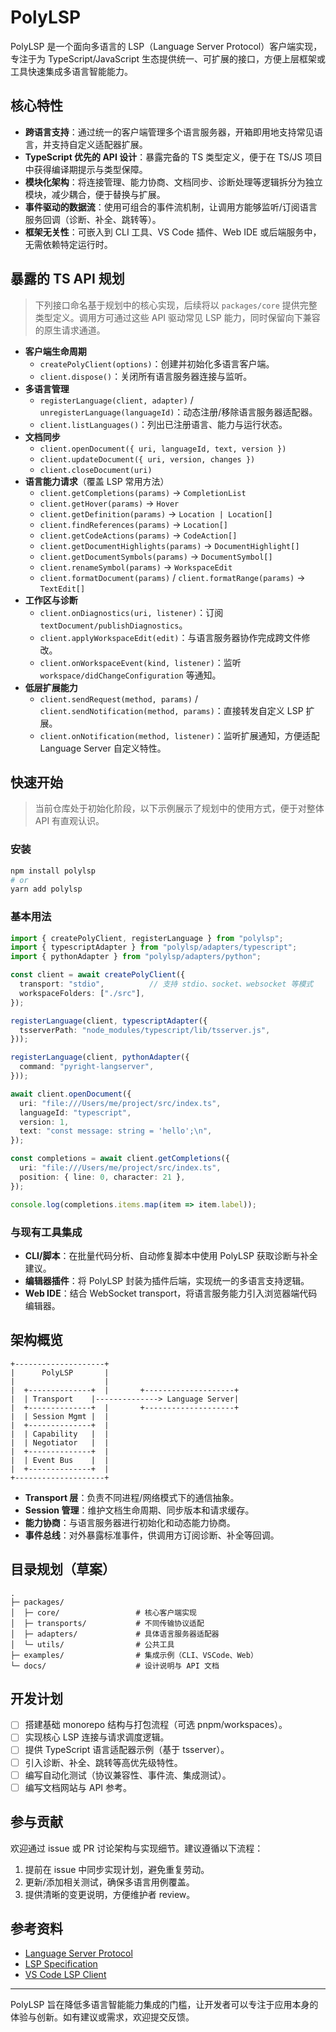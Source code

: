 # PolyLSP

PolyLSP 是一个面向多语言的 LSP（Language Server Protocol）客户端实现，专注于为 TypeScript/JavaScript 生态提供统一、可扩展的接口，方便上层框架或工具快速集成多语言智能能力。

## 核心特性
- **跨语言支持**：通过统一的客户端管理多个语言服务器，开箱即用地支持常见语言，并支持自定义适配器扩展。
- **TypeScript 优先的 API 设计**：暴露完备的 TS 类型定义，便于在 TS/JS 项目中获得编译期提示与类型保障。
- **模块化架构**：将连接管理、能力协商、文档同步、诊断处理等逻辑拆分为独立模块，减少耦合，便于替换与扩展。
- **事件驱动的数据流**：使用可组合的事件流机制，让调用方能够监听/订阅语言服务回调（诊断、补全、跳转等）。
- **框架无关性**：可嵌入到 CLI 工具、VS Code 插件、Web IDE 或后端服务中，无需依赖特定运行时。

## 暴露的 TS API 规划
> 下列接口命名基于规划中的核心实现，后续将以 `packages/core` 提供完整类型定义。调用方可通过这些 API 驱动常见 LSP 能力，同时保留向下兼容的原生请求通道。

- **客户端生命周期**
  - `createPolyClient(options)`：创建并初始化多语言客户端。
  - `client.dispose()`：关闭所有语言服务器连接与监听。
- **多语言管理**
  - `registerLanguage(client, adapter)` / `unregisterLanguage(languageId)`：动态注册/移除语言服务器适配器。
  - `client.listLanguages()`：列出已注册语言、能力与运行状态。
- **文档同步**
  - `client.openDocument({ uri, languageId, text, version })`
  - `client.updateDocument({ uri, version, changes })`
  - `client.closeDocument(uri)`
- **语言能力请求**（覆盖 LSP 常用方法）
  - `client.getCompletions(params)` → `CompletionList`
  - `client.getHover(params)` → `Hover`
  - `client.getDefinition(params)` → `Location | Location[]`
  - `client.findReferences(params)` → `Location[]`
  - `client.getCodeActions(params)` → `CodeAction[]`
  - `client.getDocumentHighlights(params)` → `DocumentHighlight[]`
  - `client.getDocumentSymbols(params)` → `DocumentSymbol[]`
  - `client.renameSymbol(params)` → `WorkspaceEdit`
  - `client.formatDocument(params)` / `client.formatRange(params)` → `TextEdit[]`
- **工作区与诊断**
  - `client.onDiagnostics(uri, listener)`：订阅 `textDocument/publishDiagnostics`。
  - `client.applyWorkspaceEdit(edit)`：与语言服务器协作完成跨文件修改。
  - `client.onWorkspaceEvent(kind, listener)`：监听 `workspace/didChangeConfiguration` 等通知。
- **低层扩展能力**
  - `client.sendRequest(method, params)` / `client.sendNotification(method, params)`：直接转发自定义 LSP 扩展。
  - `client.onNotification(method, listener)`：监听扩展通知，方便适配 Language Server 自定义特性。

## 快速开始
> 当前仓库处于初始化阶段，以下示例展示了规划中的使用方式，便于对整体 API 有直观认识。

### 安装
```bash
npm install polylsp
# or
yarn add polylsp
```

### 基本用法
```ts
import { createPolyClient, registerLanguage } from "polylsp";
import { typescriptAdapter } from "polylsp/adapters/typescript";
import { pythonAdapter } from "polylsp/adapters/python";

const client = await createPolyClient({
  transport: "stdio",          // 支持 stdio、socket、websocket 等模式
  workspaceFolders: ["./src"],
});

registerLanguage(client, typescriptAdapter({
  tsserverPath: "node_modules/typescript/lib/tsserver.js",
}));

registerLanguage(client, pythonAdapter({
  command: "pyright-langserver",
}));

await client.openDocument({
  uri: "file:///Users/me/project/src/index.ts",
  languageId: "typescript",
  version: 1,
  text: "const message: string = 'hello';\n",
});

const completions = await client.getCompletions({
  uri: "file:///Users/me/project/src/index.ts",
  position: { line: 0, character: 21 },
});

console.log(completions.items.map(item => item.label));
```

### 与现有工具集成
- **CLI/脚本**：在批量代码分析、自动修复脚本中使用 PolyLSP 获取诊断与补全建议。
- **编辑器插件**：将 PolyLSP 封装为插件后端，实现统一的多语言支持逻辑。
- **Web IDE**：结合 WebSocket transport，将语言服务能力引入浏览器端代码编辑器。

## 架构概览
```
+--------------------+
|      PolyLSP       |
|                    |
|  +--------------+  |       +--------------------+
|  | Transport    |--------------> Language Server|
|  +--------------+  |       +--------------------+
|  | Session Mgmt |  |
|  +--------------+  |
|  | Capability   |  |
|  | Negotiator   |  |
|  +--------------+  |
|  | Event Bus    |  |
|  +--------------+  |
+--------------------+
```
- **Transport 层**：负责不同进程/网络模式下的通信抽象。
- **Session 管理**：维护文档生命周期、同步版本和请求缓存。
- **能力协商**：与语言服务器进行初始化和动态能力协商。
- **事件总线**：对外暴露标准事件，供调用方订阅诊断、补全等回调。

## 目录规划（草案）
```
.
├─ packages/
│  ├─ core/                 # 核心客户端实现
│  ├─ transports/           # 不同传输协议适配
│  ├─ adapters/             # 具体语言服务器适配器
│  └─ utils/                # 公共工具
├─ examples/                # 集成示例（CLI、VSCode、Web）
└─ docs/                    # 设计说明与 API 文档
```

## 开发计划
- [ ] 搭建基础 monorepo 结构与打包流程（可选 pnpm/workspaces）。
- [ ] 实现核心 LSP 连接与请求调度逻辑。
- [ ] 提供 TypeScript 语言适配器示例（基于 tsserver）。
- [ ] 引入诊断、补全、跳转等高优先级特性。
- [ ] 编写自动化测试（协议兼容性、事件流、集成测试）。
- [ ] 编写文档网站与 API 参考。

## 参与贡献
欢迎通过 issue 或 PR 讨论架构与实现细节。建议遵循以下流程：
1. 提前在 issue 中同步实现计划，避免重复劳动。
2. 更新/添加相关测试，确保多语言用例覆盖。
3. 提供清晰的变更说明，方便维护者 review。

## 参考资料
- [Language Server Protocol](https://microsoft.github.io/language-server-protocol/)
- [LSP Specification](https://microsoft.github.io/language-server-protocol/specifications/specification-current/)
- [VS Code LSP Client](https://github.com/microsoft/vscode-languageserver-node)

---

PolyLSP 旨在降低多语言智能能力集成的门槛，让开发者可以专注于应用本身的体验与创新。如有建议或需求，欢迎提交反馈。
